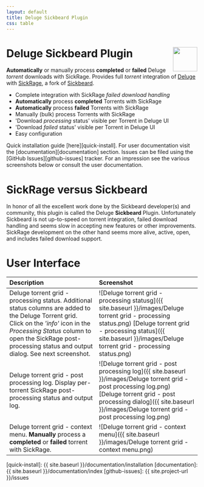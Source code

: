 ```yaml
---
layout: default
title: Deluge Sickbeard Plugin
css: table
---
```


# Deluge Sickbeard Plugin <img src="{{ site.baseurl }}/images/deluge.png" height="64px" width="64px" style="float: right; margin: 0 1 1 0;"/>
**Automatically** or manually process **completed** or **failed** Deluge *torrent* downloads with SickRage. Provides full *torrent* integration of [Deluge][deluge] with [SickRage][sickrage], a fork of [Sickbeard][sickbeard].

* Complete integration with SickRage *failed download handling*
* **Automatically** process **completed** Torrents with SickRage
* **Automatically** process **failed** Torrents with SickRage
* Manually (bulk) process Torrents with SickRage
* 'Download *processing* status' visible per Torrent in Deluge UI
* 'Download *failed* status' visible per Torrent in Deluge UI
* Easy configuration

Quick installation guide [here][quick-install]. For user documentation visit the [documentation][documentation] section. Issues can be filed using the [GitHub Issues][github-issues] tracker. For an impression see the various screenshots below or consult the user documentation.


# SickRage versus Sickbeard
In honor of all the excellent work done by the Sickbeard developer(s) and community, this plugin is called the Deluge **Sickbeard** Plugin. Unfortunately Sickbeard is not up-to-speed on torrent integration, failed download handling and seems slow in accepting new features or other improvements. SickRage development on the other hand seems more alive, active, open, and includes failed download support.

# User Interface

| **Description**   | **Screenshot**    |
|:------------- |:------------- |
| Deluge torrent grid - processing status. Additional status columns are added to the Deluge Torrent grid. Click on the *'info'* icon in the *Processing Status* column to open the SickRage post-processing status and output dialog. See next screenshot. | ![Deluge torrent grid - processing statusg]({{ site.baseurl }}/images/Deluge torrent grid - processing status.png) [Deluge torrent grid - processing status]({{ site.baseurl }}/images/Deluge torrent grid - processing status.png)  |
| Deluge torrent grid - post processing log. Display per-torrent SickRage post-processing status and output log. | ![Deluge torrent grid - post processing log]({{ site.baseurl }}/images/Deluge torrent grid - post processing log.png) [Deluge torrent grid - post processing dialog]({{ site.baseurl }}/images/Deluge torrent grid - post processing log.png) |
| Deluge torrent grid - context menu. **Manually** process a **completed** or **failed** torrent with SickRage.  | ![Deluge torrent grid - context menu]({{ site.baseurl }}/images/Deluge torrent grid - context menu.png)  |

[deluge]: http://deluge-torrent.org/
[sickrage]: https://github.com/SiCKRAGETV/SickRage
[sickbeard]: http://sickbeard.com/
[quick-install]: {{ site.baseurl }}/documentation/installation
[documentation]: {{ site.baseurl }}/documentation/index
[github-issues]: {{ site.project-url }}/issues

